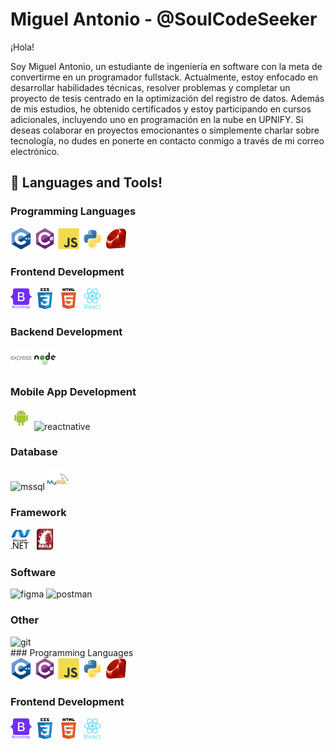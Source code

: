 # Miguel Antonio - @SoulCodeSeeker
¡Hola!

Soy Miguel Antonio, un estudiante de ingeniería en software con la meta de convertirme en un programador fullstack. Actualmente, estoy enfocado en desarrollar habilidades técnicas, resolver problemas y completar un proyecto de tesis centrado en la optimización del registro de datos. Además de mis estudios, he obtenido certificados y estoy participando en cursos adicionales, incluyendo uno en programación en la nube en UPNIFY. Si deseas colaborar en proyectos emocionantes o simplemente charlar sobre tecnología, no dudes en ponerte en contacto conmigo a través de mi correo electrónico.

## 🧰 Languages and Tools!
### Programming Languages
  <img src="https://raw.githubusercontent.com/devicons/devicon/master/icons/cplusplus/cplusplus-original.svg" alt="cplusplus" width="34" height="34"/>
  <img src="https://raw.githubusercontent.com/devicons/devicon/master/icons/csharp/csharp-original.svg" alt="csharp" width="34" height="34"/>
  <img src="https://raw.githubusercontent.com/devicons/devicon/master/icons/javascript/javascript-original.svg" alt="javascript" width="34" height="34"/>
  <img src="https://raw.githubusercontent.com/devicons/devicon/master/icons/python/python-original.svg" alt="python" width="34" height="34"/>
  <img src="https://raw.githubusercontent.com/devicons/devicon/master/icons/ruby/ruby-original.svg" alt="ruby" width="34" height="34"/>

### Frontend Development
  <img src="https://raw.githubusercontent.com/devicons/devicon/master/icons/bootstrap/bootstrap-plain-wordmark.svg" alt="bootstrap" width="34" height="34"/>
  <img src="https://raw.githubusercontent.com/devicons/devicon/master/icons/css3/css3-original-wordmark.svg" alt="css3" width="34" height="34"/>
  <img src="https://raw.githubusercontent.com/devicons/devicon/master/icons/html5/html5-original-wordmark.svg" alt="html5" width="34" height="34"/>
  <img src="https://raw.githubusercontent.com/devicons/devicon/master/icons/react/react-original-wordmark.svg" alt="react" width="34" height="34"/>

### Backend Development
  <img src="https://raw.githubusercontent.com/devicons/devicon/master/icons/express/express-original-wordmark.svg" alt="express" width="34" height="34"/>
  <img src="https://raw.githubusercontent.com/devicons/devicon/master/icons/nodejs/nodejs-original-wordmark.svg" alt="nodejs" width="34" height="34"/>

### Mobile App Development
  <img src="https://raw.githubusercontent.com/devicons/devicon/master/icons/android/android-original-wordmark.svg" alt="android" width="34" height="34"/>
  <img src="https://reactnative.dev/img/header_logo.svg" alt="reactnative" width="34" height="34"/>

### Database
  <img src="https://www.svgrepo.com/show/303229/microsoft-sql-server-logo.svg" alt="mssql" width="34" height="34"/>
  <img src="https://raw.githubusercontent.com/devicons/devicon/master/icons/mysql/mysql-original-wordmark.svg" alt="mysql" width="34" height="34"/>

### Framework
  <img src="https://raw.githubusercontent.com/devicons/devicon/master/icons/dot-net/dot-net-original-wordmark.svg" alt="dotnet" width="34" height="34"/>
  <img src="https://raw.githubusercontent.com/devicons/devicon/master/icons/rails/rails-original-wordmark.svg" alt="rails" width="34" height="34"/>

### Software
  <img src="https://www.vectorlogo.zone/logos/figma/figma-icon.svg" alt="figma" width="34" height="34"/>
  <img src="https://www.vectorlogo.zone/logos/getpostman/getpostman-icon.svg" alt="postman" width="34" height="34"/>

### Other
  <img src="https://www.vectorlogo.zone/logos/git-scm/git-scm-icon.svg" alt="git" width="34" height="34"/>

<div>
  ### Programming Languages
<div align="">
  <img src="https://raw.githubusercontent.com/devicons/devicon/master/icons/cplusplus/cplusplus-original.svg" alt="cplusplus" width="34" height="34"/>
  <img src="https://raw.githubusercontent.com/devicons/devicon/master/icons/csharp/csharp-original.svg" alt="csharp" width="34" height="34"/>
  <img src="https://raw.githubusercontent.com/devicons/devicon/master/icons/javascript/javascript-original.svg" alt="javascript" width="34" height="34"/>
  <img src="https://raw.githubusercontent.com/devicons/devicon/master/icons/python/python-original.svg" alt="python" width="34" height="34"/>
  <img src="https://raw.githubusercontent.com/devicons/devicon/master/icons/ruby/ruby-original.svg" alt="ruby" width="34" height="34"/>
</div>

  ### Frontend Development
<div align="">
  <img src="https://raw.githubusercontent.com/devicons/devicon/master/icons/bootstrap/bootstrap-plain-wordmark.svg" alt="bootstrap" width="34" height="34"/>
  <img src="https://raw.githubusercontent.com/devicons/devicon/master/icons/css3/css3-original-wordmark.svg" alt="css3" width="34" height="34"/>
  <img src="https://raw.githubusercontent.com/devicons/devicon/master/icons/html5/html5-original-wordmark.svg" alt="html5" width="34" height="34"/>
  <img src="https://raw.githubusercontent.com/devicons/devicon/master/icons/react/react-original-wordmark.svg" alt="react" width="34" height="34"/>
</div>
</div>
